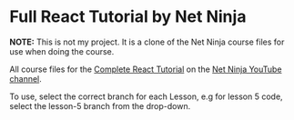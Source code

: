# Full React Tutorial by Net Ninja

**NOTE:** This is not my project. It is a clone of the Net Ninja course files for use when doing the course.

All course files for the [Complete React Tutorial](https://www.youtube.com/watch?v=j942wKiXFu8) on the [Net Ninja YouTube channel](https://www.youtube.com/@NetNinja).

To use, select the correct branch for each Lesson, e.g for lesson 5 code, select the lesson-5 branch from the drop-down.
